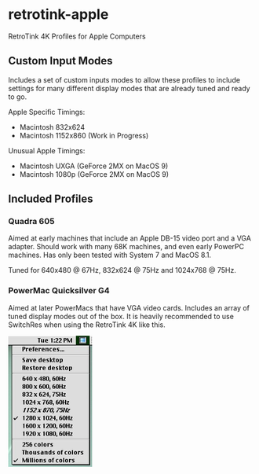 # retrotink-apple
RetroTink 4K Profiles for Apple Computers

## Custom Input Modes

Includes a set of custom inputs modes to allow these profiles to include settings for many different display modes that are already tuned and ready to go.

Apple Specific Timings:
- Macintosh 832x624
- Macintosh 1152x860 (Work in Progress)

Unusual Apple Timings:
- Macintosh UXGA (GeForce 2MX on MacOS 9)
- Macintosh 1080p (GeForce 2MX on MacOS 9)

## Included Profiles

### Quadra 605

Aimed at early machines that include an Apple DB-15 video port and a VGA adapter. Should work with many 68K machines, and even early PowerPC machines. Has only been tested with System 7 and MacOS 8.1.

Tuned for 640x480 @ 67Hz, 832x624 @ 75Hz and 1024x768 @ 75Hz.

### PowerMac Quicksilver G4

Aimed at later PowerMacs that have VGA video cards. Includes an array of tuned display modes out of the box. It is heavily recommended to use SwitchRes when using the RetroTink 4K like this.

![Image](docs/img/QuicksilverSwitchRes.jpg)
